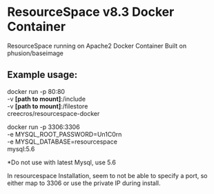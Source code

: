 # ResourceSpace v8.3 Docker Container
ResourceSpace running on Apache2 Docker Container Built on phusion/baseimage

## Example usage:
docker run -p 80:80 \
-v **[path to mount]**:/include \
-v **[path to mount]**:/filestore \
creecros/resourcespace-docker
  
docker run -p 3306:3306 \
-e MYSQL_ROOT_PASSWORD=Un1C0rn \
-e MYSQL_DATABASE=resourcespace \
mysql:5.6

*Do not use with latest Mysql, use 5.6

In resourcespace Installation, seem to not be able to specify a port, so either map to 3306 or use the private IP during install.
